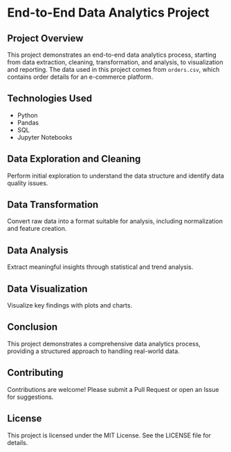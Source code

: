 <body>

<h1>End-to-End Data Analytics Project</h1>

<h2>Project Overview</h2>
<p>This project demonstrates an end-to-end data analytics process, starting from data extraction, cleaning, transformation, and analysis, to visualization and reporting. The data used in this project comes from <code>orders.csv</code>, which contains order details for an e-commerce platform.</p>


<h2>Technologies Used</h2>
<ul>
    <li>Python</li>
    <li>Pandas</li>
    <li>SQL</li>
    <li>Jupyter Notebooks</li>
    
</ul>


<h2>Data Exploration and Cleaning</h2>
<p>Perform initial exploration to understand the data structure and identify data quality issues.</p>

<h2>Data Transformation</h2>
<p>Convert raw data into a format suitable for analysis, including normalization and feature creation.</p>

<h2>Data Analysis</h2>
<p>Extract meaningful insights through statistical and trend analysis.</p>

<h2>Data Visualization</h2>
<p>Visualize key findings with plots and charts.</p>

<h2>Conclusion</h2>
<p>This project demonstrates a comprehensive data analytics process, providing a structured approach to handling real-world data.</p>


<h2>Contributing</h2>
<p>Contributions are welcome! Please submit a Pull Request or open an Issue for suggestions.</p>

<h2>License</h2>
<p>This project is licensed under the MIT License. See the LICENSE file for details.</p>

</body>

